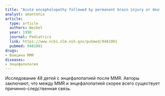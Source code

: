 ```yaml
---
title: "Acute encephalopathy followed by permanent brain injury or death associated with further attenuated measles vaccines: a review of claims submitted to the National Vaccine Injury Compensation Program"
analyst: amantonio
article:
  type: article
  authors: Weibel
  year: 1998
  journal: Pediatrics
  link: https://www.ncbi.nlm.nih.gov/pubmed/9481001
  pubmed: 9481001
drugs:
- Вакцина MMR
diseases:
- Энцефалопатия
---
```


Исследование 48 детей с энцефалопатией после MMR. Авторы заключают, что между MMR и энцефалопатией скорее всего существует причинно-следственная связь.
